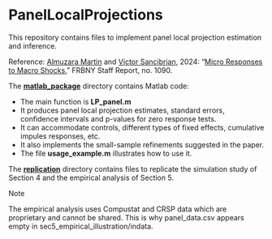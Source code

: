# PanelLocalProjections
This repository contains files to implement panel local projection estimation and inference.

Reference: [Almuzara Martin](https://martinalmuzara.com/research.html) and [Victor Sancibrian](https://sancibrian-v.github.io), 2024: “[Micro Responses to Macro Shocks.](https://www.newyorkfed.org/medialibrary/media/research/staff_reports/sr1090.pdf)” FRBNY Staff Report, no. 1090.

The <ins>**matlab_package**</ins> directory contains Matlab code:
  - The main function is **LP_panel.m**
  - It produces panel local projection estimates, standard errors, confidence intervals and p-values for zero response tests.
  - It can accommodate controls, different types of fixed effects, cumulative impules responses, etc.
  - It also implements the small-sample refinements suggested in the paper.
  - The file **usage_example.m** illustrates how to use it.

The <ins>**replication**</ins> directory contains files to replicate the simulation study of Section 4 and the empirical analysis of Section 5.
> [!NOTE]
> The empirical analysis uses Compustat and CRSP data which are proprietary and cannot be shared. This is why panel_data.csv appears empty in sec5_empirical_illustration/indata.  


